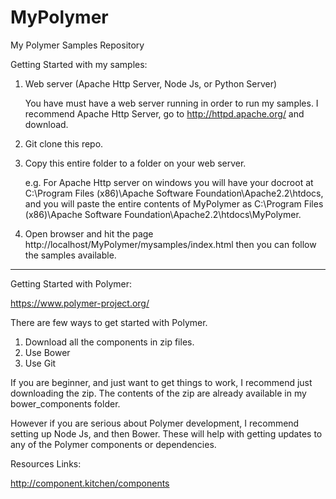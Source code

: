 MyPolymer
=========

My Polymer Samples Repository

Getting Started with my samples:

1. Web server (Apache Http Server, Node Js, or Python Server)
    
	You have must have a web server running in order to run my samples.  I recommend Apache Http Server, go to http://httpd.apache.org/ and download.
	
2. Git clone this repo.

3. Copy this entire folder to a folder on your web server. 

    e.g.  For Apache Http server on windows you will have your docroot at C:\Program Files (x86)\Apache Software Foundation\Apache2.2\htdocs, and you will paste the entire contents of MyPolymer as C:\Program Files (x86)\Apache Software Foundation\Apache2.2\htdocs\MyPolymer.
	
4. Open browser and hit the page  http://localhost/MyPolymer/mysamples/index.html then  you can follow the samples available.

------------------------------------------------------------------------------------------------------------------------------------------

Getting Started with Polymer:

https://www.polymer-project.org/

There are few ways to get started with Polymer.  

1. Download all the components in zip files.
2. Use Bower
3. Use Git

If you are beginner, and just want to get things to work, I recommend just downloading the zip.  The contents of the zip are already available in my bower_components folder.  

However if you are serious about Polymer development, I recommend setting up Node Js, and then Bower.  These will help with getting updates to any of the Polymer components or dependencies.


Resources Links:

http://component.kitchen/components





